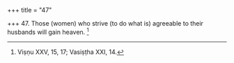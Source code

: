 +++
title = "47"

+++
47. Those (women) who strive (to do what is) agreeable to their husbands will gain heaven. [^40] 


[^40]:  Viṣṇu XXV, 15, 17; Vasiṣṭha XXI, 14.
